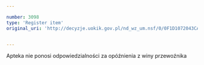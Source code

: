 ```yaml
---

number: 3098
type: 'Register item'
original_uri: 'http://decyzje.uokik.gov.pl/nd_wz_um.nsf/0/0F1D1072043CA878C12579F8003B9474?OpenDocument'


---
```


Apteka nie ponosi odpowiedzialności za opóźnienia z winy przewoźnika
